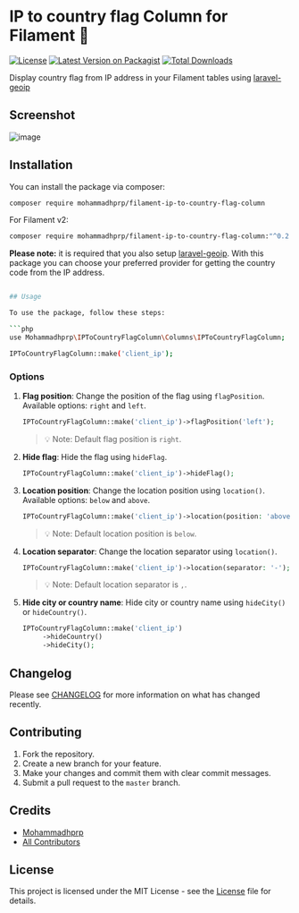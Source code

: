 # IP to country flag Column for Filament 🚩

[![License](https://img.shields.io/github/license/mohammadhprp/filament-ip-to-country-flag-column)](LICENSE)
[![Latest Version on Packagist](https://img.shields.io/packagist/v/mohammadhprp/filament-ip-to-country-flag-column.svg?style=flat-square)](https://packagist.org/packages/mohammadhprp/filament-ip-to-country-flag-column)
[![Total Downloads](https://img.shields.io/packagist/dt/mohammadhprp/filament-ip-to-country-flag-column.svg?style=flat-square)](https://packagist.org/packages/mohammadhprp/filament-ip-to-country-flag-column)

Display country flag from IP address in your Filament tables using [laravel-geoip](https://github.com/Torann/laravel-geoip)

## Screenshot

![image](https://raw.githubusercontent.com/mohammadhprp/filament-ip-to-country-flag-column/master/.github/assets/screenshot.png)

## Installation

You can install the package via composer:

```bash
composer require mohammadhprp/filament-ip-to-country-flag-column
```

For Filament v2:

```bash
composer require mohammadhprp/filament-ip-to-country-flag-column:"^0.2.0"
```

**Please note:** it is required that you also setup [laravel-geoip](https://lyften.com/projects/laravel-geoip/doc/). With this package you can choose your preferred provider for getting the country code from the IP address.

```bash  

## Usage

To use the package, follow these steps:

```php
use Mohammadhprp\IPToCountryFlagColumn\Columns\IPToCountryFlagColumn;

IPToCountryFlagColumn::make('client_ip');
```

### Options

1. **Flag position**: Change the position of the flag using `flagPosition`. Available options: `right` and `left`.

   ```php
   IPToCountryFlagColumn::make('client_ip')->flagPosition('left');
   ```

   > 💡 Note: Default flag position is `right`.

2. **Hide flag**: Hide the flag using `hideFlag`.

   ```php
   IPToCountryFlagColumn::make('client_ip')->hideFlag();
   ```

3. **Location position**: Change the location position using `location()`. Available options: `below` and `above`.

   ```php
   IPToCountryFlagColumn::make('client_ip')->location(position: 'above');
   ```

   > 💡 Note: Default location position is `below`.

4. **Location separator**: Change the location separator using `location()`.

   ```php
   IPToCountryFlagColumn::make('client_ip')->location(separator: '-');
   ```

   > 💡 Note: Default location separator is `,`.

5. **Hide city or country name**: Hide city or country name using `hideCity()` or `hideCountry()`.

   ```php
   IPToCountryFlagColumn::make('client_ip')
        ->hideCountry()
        ->hideCity();
   ```

## Changelog

Please see [CHANGELOG](https://github.com/mohammadhprp/filament-ip-to-country-flag-column/blob/master/CHANGELOG.md) for more information on what has changed recently.

## Contributing

1. Fork the repository.
2. Create a new branch for your feature.
3. Make your changes and commit them with clear commit messages.
4. Submit a pull request to the `master` branch.

## Credits

- [Mohammadhprp](https://github.com/mohammadhprp)
- [All Contributors](https://github.com/mohammadhprp/filament-ip-to-country-flag-column/contributors)

## License

This project is licensed under the MIT License - see the [License](https://github.com/mohammadhprp/filament-ip-to-country-flag-column/blob/master/LICENSE) file for details.
